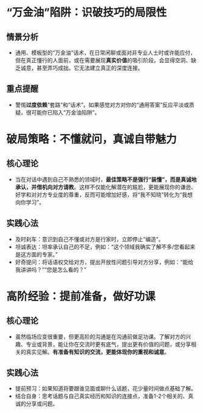 # “万金油”陷阱：识破技巧的局限性

## 情景分析
- 通用、模板型的“万金油”话术，在日常闲聊或面对非专业人士时或许能应付，但在真正懂行的人面前，或在需要展现**真实价值**的吸引阶段，会显得空洞、缺乏诚意，甚至弄巧成拙。它无法建立真正的深度连接。

## 重点提醒
- 警惕**过度依赖**“套路”和“话术”。如果感觉对方对你的“通用答案”反应平淡或质疑，很可能你已陷入“万金油陷阱”。

# 破局策略：不懂就问，真诚自带魅力

## 核心理论
- 当在对话中遇到自己不熟悉的领域时，**最佳策略不是强行“装懂”，而是真诚地承认，并借机向对方请教**。这样不仅能化解潜在的尴尬，更能展现你的谦逊、好学和对对方专业度的尊重，反而可能增加好感，将“我不知晓”转化为“我想向你学习”。

## 实践心法
- 及时刹车：意识到自己不懂或对方是行家时，立即停止“编造”。
- 坦诚表达：坦率承认自己的不足，例如：“这个领域我确实了解不多/您看起来是这方面的专家。”
- 好奇提问：将话语权交给对方，提出开放性问题引导对方分享，例如：“能给我讲讲吗？”“您是怎么看的？”

# 高阶经验：提前准备，做好功课

## 核心理论
- 虽然临场应变很重要，但更高阶的沟通是在沟通前做足功课。了解对方的兴趣、专业或背景，能让你在交流时更有底气，提出更有价值的问题，或分享相关的真实见解。**有准备有知识的交流，更能体现你的重视和诚意**。

## 实践心法
- 提前预习：如果知道将要跟谁见面或聊什么话题，花少量时间做点基础了解。
- 结合自身：思考话题与自己真实经历和知识的连接点，准备1-2个相关的、真诚的分享或问题。 